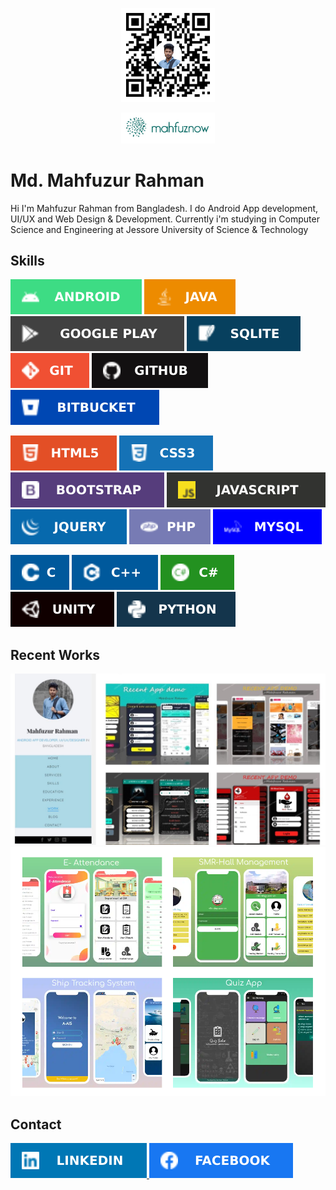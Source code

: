 
<p align="center">
<a href="https://mahfuznow.com/"><img src="https://github.com/mahfuznow/mahfuznow/blob/master/images/qr-code-transparent.png?raw=true" width="150" > </a>
</p>

<p align="center">
<a href="https://mahfuznow.com/"><img src="https://github.com/mahfuznow/mahfuznow/blob/master/images/mahfuznow-logo.JPG?raw=true" width="150" > </a>
</p>


# Md. Mahfuzur Rahman

Hi I'm Mahfuzur Rahman from Bangladesh. I do Android App development, UI/UX and Web Design & Development. Currently i'm studying in Computer Science and Engineering at Jessore University of Science & Technology


## Skills
<img src="https://github.com/mahfuznow/mahfuznow/blob/master/badges/android.svg?raw=true"> <img src="https://github.com/mahfuznow/mahfuznow/blob/master/badges/java.svg?raw=true"> <img src="https://github.com/mahfuznow/mahfuznow/blob/master/badges/playstore.svg?raw=true"> <img src="https://github.com/mahfuznow/mahfuznow/blob/master/badges/sqlite.svg?raw=true"> <img src="https://github.com/mahfuznow/mahfuznow/blob/master/badges/git.svg?raw=true"> <img src="https://github.com/mahfuznow/mahfuznow/blob/master/badges/github.svg?raw=true"> <img src="https://github.com/mahfuznow/mahfuznow/blob/master/badges/bitbucket.svg?raw=true">

<img src="https://github.com/mahfuznow/mahfuznow/blob/master/badges/html5.svg?raw=true"> <img src="https://github.com/mahfuznow/mahfuznow/blob/master/badges/css3.svg?raw=true"> <img src="https://github.com/mahfuznow/mahfuznow/blob/master/badges/bootstrap.svg?raw=true"> <img src="https://github.com/mahfuznow/mahfuznow/blob/master/badges/javascript2.svg?raw=true"><img src="https://github.com/mahfuznow/mahfuznow/blob/master/badges/jquery.svg?raw=true"> <img src="https://github.com/mahfuznow/mahfuznow/blob/master/badges/php.svg?raw=true"> <img src="https://github.com/mahfuznow/mahfuznow/blob/master/badges/mysql.svg?raw=true">

 <img src="https://github.com/mahfuznow/mahfuznow/blob/master/badges/c.svg?raw=true"> <img src="https://github.com/mahfuznow/mahfuznow/blob/master/badges/c++.svg?raw=true"> <img src="https://github.com/mahfuznow/mahfuznow/blob/master/badges/c-sharp.svg?raw=true"> <img src="https://github.com/mahfuznow/mahfuznow/blob/master/badges/unity.svg?raw=true"> <img src="https://github.com/mahfuznow/mahfuznow/blob/master/badges/python.svg?raw=true">


## Recent Works
<a href="https://mahfuznow.com/"><img src="https://github.com/mahfuznow/mahfuznow/blob/master/images/mahfuznow-website-3.jpg?raw=true" > </a>
<a href="https://mahfuznow.com/"><img src="https://github.com/mahfuznow/mahfuznow/blob/master/images/recent_works.png?raw=true" > </a>


## Contact
<a href="https://www.linkedin.com/in/mahfuznow/"> <img src="https://github.com/mahfuznow/mahfuznow/blob/master/badges/linkedin.svg?raw=true"> </a> <a href="https://www.facebook.com/mahfuznow"> <img src="https://github.com/mahfuznow/mahfuznow/blob/master/badges/facebook.svg?raw=true"> </a> 
